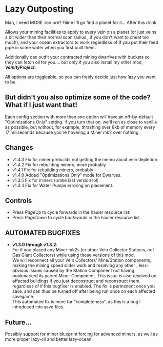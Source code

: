 # Lazy Outposting
Man, I need MORE iron ore? Fiiine I'll go find a planet for it... After this drink.

Allows your mining facilities to apply to every vein on a planet (or just veins a bit wider than their normal scan radius
, if you don't want to cheat too much), and your ocean extractors to work regardless of if you put their feed pipe in some
water when you first built them.

Additionally can outfit your contracted mining dwarfves with buckets so they can fetch oil for you....
but only if you also install my other mod, ***VeinityProject***.

All options are toggleable, so you can freely decide just how lazy you want to be.

## But didn't you also optimize some of the code? What if I just want that!

Each config section with more than one option will have an off-by-default "Optimizations Only" setting.
If you turn that on, we'll run as close to vanilla as possible, but without, for example, thrashing over 8kb of memory every
17 miliseconds because you're hovering a Miner mk2 over nothing.

## Changes

- v1.4.3 Fix for miner prebuilds not getting the memo about vein depletion.
- v1.4.2 Fix for rebuilding miners, more probably
- v1.4.1 Fix for rebuilding miners, probably
- v1.4.0 Added "Optimizations Only" mode for Dwarves.
- v1.3.5 Fix for miners (broke last version lol)
- v1.3.4 Fix for Water Pumps erroring on placement.

## Controls
- Press *PageUp* to cycle forwards in the hauler resource list.
- Press *PageDown* to cycle *backwards* in the hauler resource list.

## AUTOMATED BUGFIXES
- **v1.3.0 through v1.3.2**:<br />
For if you placed any Miner mk2s (or other Vein Collector Stations, *not* Gas Giant Collectors) while using those versions of this mod.<br />
We will reconnect all your Vein Collectors' Mine/Station components, making the mining speed slider work and resolving any other
, less-obvious issues caused by the Station Component not having bookmarked its paired Miner Component.
This issue is also resolved on affected buildings if you just deconstruct and reconstruct them, regardless of if this bugfixer is enabled.
The fix is permanent once you save, and can thus be turned off after being run once on each affected savegame.<br />
This automated fix is more for "completeness", as this is a bug I introduced into save files.

## Future...
Possibly support for miner blueprint forcing for advanced miners, as well as more proper lazy-oil and better lazy-ocean.